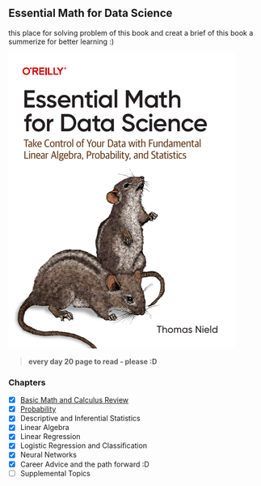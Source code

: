## Essential Math for Data Science

this place for solving problem of this book and creat a brief of this book a summerize for better learning :)

![ES](./assets/ES.PNG)

> **every day 20 page to read - please :D**

### Chapters

- [X] [Basic Math and Calculus Review](/Basic-Math-and-Calculus-Review)
- [X] [Probability](/Probability)
- [X] Descriptive and Inferential Statistics
- [X] Linear Algebra
- [X] Linear Regression
- [X] Logistic Regression and Classification
- [X] Neural Networks
- [X] Career Advice and the path forward :D
- [ ] Supplemental Topics
